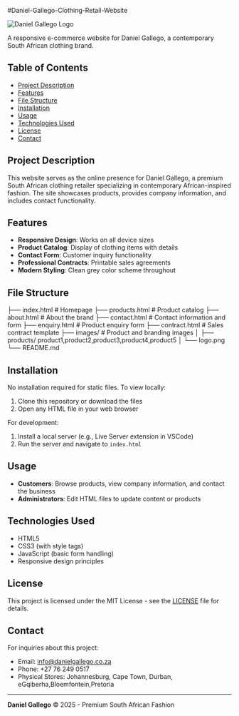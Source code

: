 #Daniel-Gallego-Clothing-Retail-Website

![Daniel Gallego Logo](wede/images/logo.png)

A responsive e-commerce website for Daniel Gallego, a contemporary South African clothing brand.

## Table of Contents
- [Project Description](#project-description)
- [Features](#features)
- [File Structure](#file-structure)
- [Installation](#installation)
- [Usage](#usage)
- [Technologies Used](#technologies-used)
- [License](#license)
- [Contact](#contact)

## Project Description
This website serves as the online presence for Daniel Gallego, a premium South African clothing retailer specializing in contemporary African-inspired fashion. The site showcases products, provides company information, and includes contact functionality.

## Features
- **Responsive Design**: Works on all device sizes
- **Product Catalog**: Display of clothing items with details
- **Contact Form**: Customer inquiry functionality
- **Professional Contracts**: Printable sales agreements
- **Modern Styling**: Clean grey color scheme throughout

## File Structure
 ├── index.html # Homepage
├── products.html # Product catalog
├── about.html # About the brand
├── contact.html # Contact information and form
├── enquiry.html # Product enquiry form
├── contract.html # Sales contract template
├── images/ # Product and branding images
│ ├── products/
            product1,product2,product3,product4,product5
│ └── logo.png
└── README.md
## Installation
No installation required for static files. To view locally:
1. Clone this repository or download the files
2. Open any HTML file in your web browser

For development:
1. Install a local server (e.g., Live Server extension in VSCode)
2. Run the server and navigate to `index.html`

## Usage
- **Customers**: Browse products, view company information, and contact the business
- **Administrators**: Edit HTML files to update content or products

## Technologies Used
- HTML5
- CSS3 (with style tags)
- JavaScript (basic form handling)
- Responsive design principles

## License
This project is licensed under the MIT License - see the [LICENSE](LICENSE) file for details.

## Contact
For inquiries about this project:
- Email: info@danielgallego.co.za
- Phone: +27 76 249 0517
- Physical Stores: Johannesburg, Cape Town, Durban, eGqiberha,Bloemfontein,Pretoria

---

**Daniel Gallego** © 2025 - Premium South African Fashion
